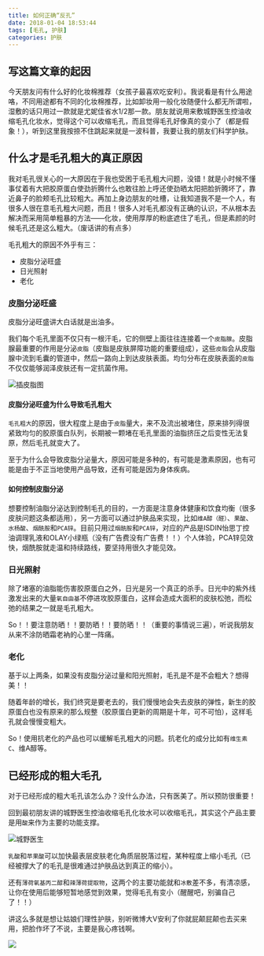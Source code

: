 ```yaml
---
title: 如何正确“反孔”
date: 2018-01-04 18:53:44
tags: [毛孔, 护肤]
categories: 护肤
---
```


## 写这篇文章的起因

今天朋友问有什么好的化妆棉推荐（女孩子最喜欢吃安利）。我说看是有什么用途咯，不同用途都有不同的化妆棉推荐，比如卸妆用一般化妆随便什么都无所谓啦，湿敷的话只用过一款就是尤妮佳省水1/2那一款。朋友就说用来敷城野医生控油收缩毛孔化妆水，觉得这个可以收缩毛孔，而且觉得毛孔好像真的变小了（都是假象！），听到这里我按捺不住跳起来就是一波科普，我要让我的朋友们科学护肤。

## 什么才是毛孔粗大的真正原因

我对毛孔很关心的一大原因在于我也受困于毛孔粗大问题，没错！就是小时候不懂事仗着有大把胶原蛋白使劲折腾什么也敢往脸上呼还使劲晒太阳把脸折腾坏了，靠近鼻子的脸颊毛孔比较粗大。再加上身边朋友的吐槽，让我知道我不是一个人，有很多人很在意毛孔粗大问题，而且！很多人对毛孔都没有正确的认识，不从根本去解决而采用简单粗暴的方法——化妆，使用厚厚的粉底遮住了毛孔，但是素颜的时候毛孔还是这么粗大。（废话讲的有点多）

毛孔粗大的原因不外乎有三：

- 皮脂分泌旺盛
- 日光照射
- 老化

### 皮脂分泌旺盛

皮脂分泌旺盛讲大白话就是出油多。

我们每个毛孔里面不仅只有一根汗毛，它的侧壁上面往往连接着一个`皮脂腺`。皮脂腺最重要的作用是分泌`皮脂`（皮脂是皮肤屏障功能的重要组成），这些`皮脂`会从皮脂腺中流到毛囊的管道中，然后一路向上到达皮肤表面。均匀分布在皮肤表面的`皮脂`不仅仅能够润泽皮肤还有一定抗菌作用。

![插皮脂图](http://p1cjg886l.bkt.clouddn.com/maokong3.jpg)

#### 皮脂分泌旺盛为什么导致毛孔粗大

`毛孔粗大`的原因，很大程度上是由于`皮脂`量大，来不及流出被堵住，原来排列得很紧致均匀的胶原蛋白队列，长期被一颗堵在毛孔里面的油脂挤压之后变性无法复原，然后毛孔就变大了。

至于为什么会导致皮脂分泌量大，原因可能是多种的，有可能是激素原因，也有可能是由于不正当地使用产品导致，还有可能是因为身体疾病。

#### 如何控制皮脂分泌

想要控制油脂分泌达到控制毛孔的目的，一方面是注意身体健康和饮食均衡（很多皮肤问题这条都适用），另一方面可以通过护肤品来实现，比如`维A醇（醛）`、`果酸`、`水杨酸`、`烟酰胺`和`PCA锌`。目前只用过`烟酰胺`和`PCA锌`，对应的产品是ISDIN怡思丁控油调理乳液和OLAY小绿瓶（没有广告费没有广告费！！）个人体验，PCA锌见效快，烟酰胺就走温和持续路线，要坚持用很久才能见效。

### 日光照射

除了堵塞的油脂能伤害胶原蛋白之外，日光是另一个真正的杀手。日光中的紫外线激发出来的大量`氧自由基`不停进攻胶原蛋白，这样会造成大面积的皮肤松弛，而松弛的结果之一就是毛孔粗大。

So！！要注意防晒！！要防晒！！要防晒！！（重要的事情说三遍），听说我朋友从来不涂防晒霜老衲的心里一阵痛。

### 老化

基于以上两条，如果没有皮脂分泌过量和阳光照射，毛孔是不是不会粗大？想得美！！

随着年龄的增长，我们终究是要老去的，我们慢慢地会失去皮肤的弹性，新生的胶原蛋白也没有原来的那么规整（胶原蛋白更新的周期是十年，可不可怕），这样毛孔就会慢慢变粗大。

So！使用抗老化的产品也可以缓解毛孔粗大的问题。抗老化的成分比如有`维生素C`、维A醇等。

## 已经形成的粗大毛孔

对于已经形成的粗大毛孔该怎么办？没什么办法，只有医美了。所以预防很重要！

回到最初朋友讲的城野医生控油收缩毛孔化妆水可以收缩毛孔，其实这个产品主要是用`酸`来作为主要的功能支撑。

![城野医生](http://p1cjg886l.bkt.clouddn.com/maokong.png)

`乳酸`和`苹果酸`可以加快最表层皮肤老化角质层脱落过程，某种程度上缩小毛孔（已经被撑大了的毛孔是很难通过护肤品达到真正的缩小）。

还有`薄荷氧基丙二醇`和`辣薄荷提取物`，这两个的主要功能就和`冰敷`差不多，有清凉感，让你在使用后能够短暂地感觉到效果，觉得毛孔有变小（醒醒吧，别骗自己了！！）



讲这么多就是想让姑娘们理性护肤，别听微博大V安利了你就屁颠屁颠也去买来用，把脸作坏了不说，主要是我心疼钱啊。

![](http://p1cjg886l.bkt.clouddn.com/maokong2.png)
